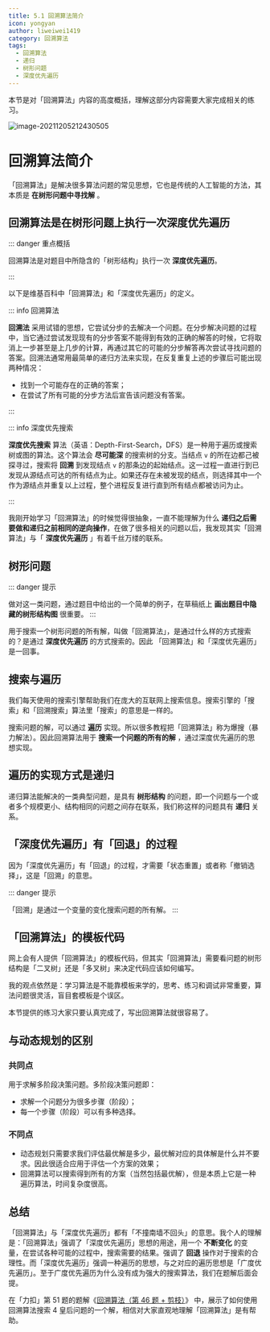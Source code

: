 ```yaml
---
title: 5.1 回溯算法简介
icon: yongyan
author: liweiwei1419
category: 回溯算法
tags:
  - 回溯算法
  - 递归
  - 树形问题
  - 深度优先遍历
---
```


本节是对「回溯算法」内容的高度概括，理解这部分内容需要大家完成相关的练习。

![image-20211205212430505](https://tva1.sinaimg.cn/large/008i3skNgy1gx39y88xh8j31gs0oi43s.jpg)


# 回溯算法简介


「回溯算法」是解决很多算法问题的常见思想，它也是传统的人工智能的方法，其本质是 **在树形问题中寻找解** 。 

## 回溯算法是在树形问题上执行一次深度优先遍历

::: danger 重点概括

回溯算法是对题目中所隐含的「树形结构」执行一次 **深度优先遍历**。

:::

以下是维基百科中「回溯算法」和「深度优先遍历」的定义。

::: info 回溯算法

**回溯法** 采用试错的思想，它尝试分步的去解决一个问题。在分步解决问题的过程中，当它通过尝试发现现有的分步答案不能得到有效的正确的解答的时候，它将取消上一步甚至是上几步的计算，再通过其它的可能的分步解答再次尝试寻找问题的答案。回溯法通常用最简单的递归方法来实现，在反复重复上述的步骤后可能出现两种情况：

+ 找到一个可能存在的正确的答案；
+ 在尝试了所有可能的分步方法后宣告该问题没有答案。

:::

::: info 深度优先搜索

**深度优先搜索** 算法（英语：Depth-First-Search，DFS）是一种用于遍历或搜索树或图的算法。这个算法会 **尽可能深** 的搜索树的分支。当结点 `v` 的所在边都己被探寻过，搜索将 **回溯** 到发现结点 `v` 的那条边的起始结点。这一过程一直进行到已发现从源结点可达的所有结点为止。如果还存在未被发现的结点，则选择其中一个作为源结点并重复以上过程，整个进程反复进行直到所有结点都被访问为止。

:::

我刚开始学习「回溯算法」的时候觉得很抽象，一直不能理解为什么 **递归之后需要做和递归之前相同的逆向操作**，在做了很多相关的问题以后，我发现其实「回溯算法」与「 **深度优先遍历** 」有着千丝万缕的联系。

## 树形问题

::: danger 提示

做对这一类问题，通过题目中给出的一个简单的例子，在草稿纸上 **画出题目中隐藏的树形结构图** 很重要。
:::

用于搜索一个树形问题的所有解，叫做「回溯算法」，是通过什么样的方式搜索的？是通过 **深度优先遍历** 的方式搜索的。因此 「回溯算法」和「深度优先遍历」是一回事。

## 搜索与遍历

我们每天使用的搜索引擎帮助我们在庞大的互联网上搜索信息。搜索引擎的「搜索」和「回溯搜索」算法里「搜索」的意思是一样的。

搜索问题的解，可以通过 **遍历** 实现。所以很多教程把「回溯算法」称为爆搜（暴力解法）。因此回溯算法用于 **搜索一个问题的所有的解** ，通过深度优先遍历的思想实现。

## 遍历的实现方式是递归

递归算法能解决的一类典型问题，是具有 **树形结构** 的问题，即一个问题与一个或者多个规模更小、结构相同的问题之间存在联系，我们称这样的问题具有 **递归** 关系。

## 「深度优先遍历」有「回退」的过程

因为「深度优先遍历」有「回退」的过程，才需要「状态重置」或者称「撤销选择」，这是「回溯」的意思。

::: danger 提示

「回溯」是通过一个变量的变化搜索问题的所有解。
:::

## 「回溯算法」的模板代码

网上会有人提供「回溯算法」的模板代码，但其实「回溯算法」需要看问题的树形结构是「二叉树」还是「多叉树」来决定代码应该如何编写。

我的观点依然是：学习算法是不能靠模板来学的，思考、练习和调试非常重要，算法问题很灵活，盲目套模板是个误区。

本节提供的练习大家只要认真完成了，写出回溯算法就很容易了。

## 与动态规划的区别

### 共同点

用于求解多阶段决策问题。多阶段决策问题即：

+ 求解一个问题分为很多步骤（阶段）；
+ 每一个步骤（阶段）可以有多种选择。

### 不同点

+ 动态规划只需要求我们评估最优解是多少，最优解对应的具体解是什么并不要求。因此很适合应用于评估一个方案的效果；
+ 回溯算法可以搜索得到所有的方案（当然包括最优解），但是本质上它是一种遍历算法，时间复杂度很高。

## 总结

「回溯算法」与「深度优先遍历」都有「不撞南墙不回头」的意思。我个人的理解是：「回溯算法」强调了「深度优先遍历」思想的用途，用一个 **不断变化** 的变量，在尝试各种可能的过程中，搜索需要的结果。强调了 **回退** 操作对于搜索的合理性。而「深度优先遍历」强调一种遍历的思想，与之对应的遍历思想是「广度优先遍历」。至于广度优先遍历为什么没有成为强大的搜索算法，我们在题解后面会提。

在「力扣」第 51 题的题解《[回溯算法（第 46 题 + 剪枝）](https://leetcode-cn.com/problems/n-queens/solution/gen-ju-di-46-ti-quan-pai-lie-de-hui-su-suan-fa-si-/)》 中，展示了如何使用回溯算法搜索 $4$ 皇后问题的一个解，相信对大家直观地理解「回溯算法」是有帮助。









